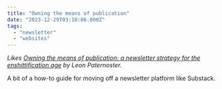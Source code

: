 ```yaml
---
title: "Owning the means of publication"
date: "2023-12-29T03:10:06.000Z"
tags: 
  - "newsletter"
  - "websites"
---
```


_Likes [Owning the means of publication: a newsletter strategy for the enshittification age](https://www.thisdaysportion.com/posts/posse-in-an-enshittified-age/) by Leon Paternoster._

A bit of a how-to guide for moving off a newsletter platform like Substack.
